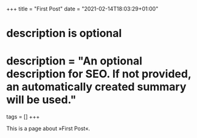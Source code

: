 +++
title = "First Post"
date = "2021-02-14T18:03:29+01:00"

#
# description is optional
#
# description = "An optional description for SEO. If not provided, an automatically created summary will be used."

tags = []
+++

This is a page about »First Post«.
